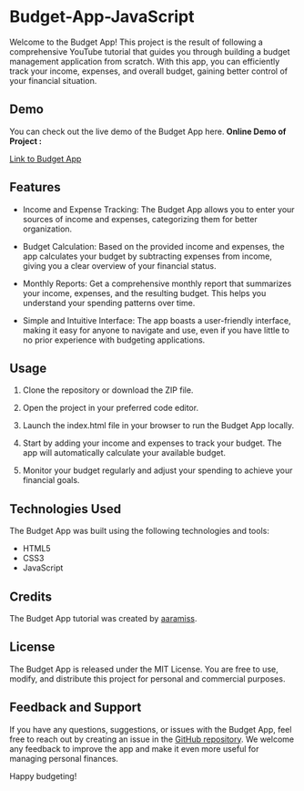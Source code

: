 # Budget-App-JavaScript

Welcome to the Budget App! This project is the result of following a comprehensive YouTube tutorial that guides you through building a budget management application from scratch. With this app, you can efficiently track your income, expenses, and overall budget, gaining better control of your financial situation.

## Demo
You can check out the live demo of the Budget App here.
**Online Demo of Project :**

<a href="https://smircodes.github.io/Budget-app/" title="Budget-App">Link to Budget App</a>

## Features

- Income and Expense Tracking: The Budget App allows you to enter your sources of income and expenses, categorizing them for better organization.

- Budget Calculation: Based on the provided income and expenses, the app calculates your budget by subtracting expenses from income, giving you a clear overview of your financial status.

- Monthly Reports: Get a comprehensive monthly report that summarizes your income, expenses, and the resulting budget. This helps you understand your spending patterns over time.

- Simple and Intuitive Interface: The app boasts a user-friendly interface, making it easy for anyone to navigate and use, even if you have little to no prior experience with budgeting applications.

## Usage
1. Clone the repository or download the ZIP file.

1. Open the project in your preferred code editor.

1. Launch the index.html file in your browser to run the Budget App locally.

1. Start by adding your income and expenses to track your budget. The app will automatically calculate your available budget.

1. Monitor your budget regularly and adjust your spending to achieve your financial goals.

## Technologies Used
The Budget App was built using the following technologies and tools:

- HTML5
- CSS3
- JavaScript

## Credits
The Budget App tutorial was created by [aaramiss](https://samiraatech.github.io/Budget-app/).

## License
The Budget App is released under the MIT License. You are free to use, modify, and distribute this project for personal and commercial purposes.

## Feedback and Support
If you have any questions, suggestions, or issues with the Budget App, feel free to reach out by creating an issue in the [GitHub repository]([url](https://github.com/aaramiss/Budget-app/issues)). We welcome any feedback to improve the app and make it even more useful for managing personal finances.

Happy budgeting!

